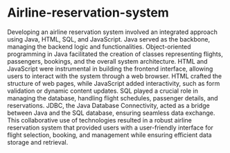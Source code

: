 # Airline-reservation-system

Developing an airline reservation system involved an integrated approach using Java, HTML, SQL, and JavaScript. Java served as the backbone, managing the backend logic and functionalities. Object-oriented programming in Java facilitated the creation of classes representing flights, passengers, bookings, and the overall system architecture. HTML and JavaScript were instrumental in building the frontend interface, allowing users to interact with the system through a web browser. HTML crafted the structure of web pages, while JavaScript added interactivity, such as form validation or dynamic content updates. SQL played a crucial role in managing the database, handling flight schedules, passenger details, and reservations. JDBC, the Java Database Connectivity, acted as a bridge between Java and the SQL database, ensuring seamless data exchange. This collaborative use of technologies resulted in a robust airline reservation system that provided users with a user-friendly interface for flight selection, booking, and management while ensuring efficient data storage and retrieval.
